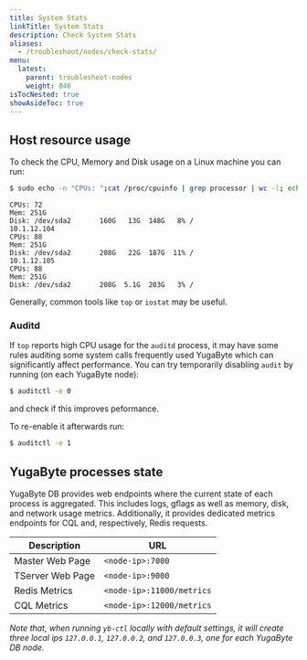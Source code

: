 ```yaml
---
title: System Stats
linkTitle: System Stats
description: Check System Stats
aliases:
  - /troubleshoot/nodes/check-stats/
menu:
  latest:
    parent: troubleshoot-nodes
    weight: 846
isTocNested: true
showAsideToc: true
---
```


## Host resource usage

To check the CPU, Memory and Disk usage on a Linux machine you can run:

```sh
$ sudo echo -n "CPUs: ";cat /proc/cpuinfo | grep processor | wc -l; echo -n "Mem: ";free -h | grep Mem | tr -s " " | cut -d" " -f 2; echo -n "Disk: "; df -h / | grep -v Filesystem; 
```

```
CPUs: 72
Mem: 251G
Disk: /dev/sda2       160G   13G  148G   8% /
10.1.12.104
CPUs: 88
Mem: 251G
Disk: /dev/sda2       208G   22G  187G  11% /
10.1.12.105
CPUs: 88
Mem: 251G
Disk: /dev/sda2       208G  5.1G  203G   3% /
```
Generally, common tools like `top` or `iostat` may be useful.

### Auditd
If `top` reports high CPU usage for the `auditd` process, it may have some rules auditing some system calls frequently used YugaByte which can significantly affect performance. 
You can try temporarily disabling `audit` by running (on each YugaByte node):

```sh
$ auditctl -e 0
```

and check if this improves peformance.

To re-enable it afterwards run:

```sh
$ auditctl -e 1
```

## YugaByte processes state

YugaByte DB provides web endpoints where the current state of each process is aggregated. 
This includes logs, gflags as well as memory, disk, and network usage metrics.
Additionally, it provides dedicated metrics endpoints for CQL and, respectively, Redis requests.

| Description | URL |
|-------------|-----|
| Master Web Page | `<node-ip>:7000` |
| TServer Web Page | `<node-ip>:9000` |
| Redis Metrics | `<node-ip>:11000/metrics` |
| CQL Metrics | `<node-ip>:12000/metrics` |

_Note that, when running `yb-ctl` locally with default settings, it will create three local ips `127.0.0.1`, `127.0.0.2`, and `127.0.0.3`, one for each YugaByte DB node._
